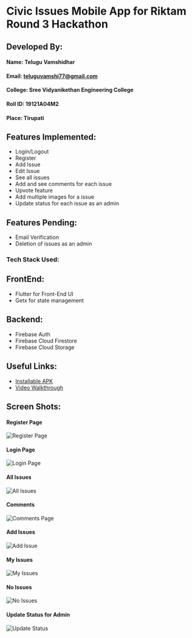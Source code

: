 # Civic Issues Mobile App for Riktam Round 3 Hackathon

## Developed By:

#### Name: Telugu Vamshidhar

#### Email: teluguvamshi77@gmail.com

#### College: Sree Vidyanikethan Engineering College

#### Roll ID: 19121A04M2

#### Place: Tirupati

## Features Implemented:

- Login/Logout
- Register
- Add Issue
- Edit Issue
- See all issues
- Add and see comments for each issue
- Upvote feature
- Add multiple images for a issue
- Update status for each issue as an admin

## Features Pending:

- Email Verification
- Deletion of issues as an admin

### Tech Stack Used:

## FrontEnd:

- Flutter for Front-End UI
- Getx for state management

## Backend:

- Firebase Auth
- Firebase Cloud Firestore
- Firebase Cloud Storage

## Useful Links:

- [Installable APK](https://drive.google.com/file/d/1QiiTPfcWlHJhVhwlBC3Vd69r7W2NqBRI/view?usp=sharing)
- [Video Walkthrough](https://youtu.be/UB480UUsDMo)

## Screen Shots:

#### Register Page

![Register Page](https://raw.githubusercontent.com/deVamshi/civic_issues_riktam_hackathon/main/screenshots/signup.jpeg?token=GHSAT0AAAAAABZTROM5KAIBLCA3KGKDTYHMY4DKWGQ)

#### Login Page

![Login Page](https://raw.githubusercontent.com/deVamshi/civic_issues_riktam_hackathon/main/screenshots/login.jpeg?token=GHSAT0AAAAAABZTROM42QPOUW3MJOKZQYEAY4DKXYQ)

#### All Issues

![All Issues](https://raw.githubusercontent.com/deVamshi/civic_issues_riktam_hackathon/main/screenshots/all_issues.jpeg?token=GHSAT0AAAAAABZTROM5DS7EFLKE54O7DWPAY4DKYEA)

#### Comments

![Comments Page](https://raw.githubusercontent.com/deVamshi/civic_issues_riktam_hackathon/main/screenshots/comments_page.jpeg?token=GHSAT0AAAAAABZTROM4NLTU7WLPIGY33U7AY4DKYSQ)

#### Add Issues

![Add Issue](https://raw.githubusercontent.com/deVamshi/civic_issues_riktam_hackathon/main/screenshots/add_issue.jpeg?token=GHSAT0AAAAAABZTROM4MVNHWTTJOSQGF4RMY4DKZEA)

#### My Issues

![My Issues](https://raw.githubusercontent.com/deVamshi/civic_issues_riktam_hackathon/main/screenshots/my_issues.jpeg?token=GHSAT0AAAAAABZTROM4DOLJT2FUPID2LXHGY4DKZRA)

#### No Issues

![No Issues](https://raw.githubusercontent.com/deVamshi/civic_issues_riktam_hackathon/main/screenshots/no_issues.jpeg?token=GHSAT0AAAAAABZTROM4FL6VN2QKJFFWUEVEY4DKZZQ)

#### Update Status for Admin

![Update Status](https://raw.githubusercontent.com/deVamshi/civic_issues_riktam_hackathon/main/screenshots/update_status_admin.jpeg?token=GHSAT0AAAAAABZTROM4XJV6537YZLWX2UZ6Y4DK2BA)
